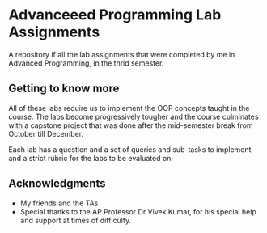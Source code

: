 # Advanceeed Programming Lab Assignments

A repository if all the lab assignments that were completed by me in Advanced Programming, in the thrid semester.

## Getting to know more

All of these labs require us to implement the OOP concepts taught in the course. The labs become progressively tougher and the course culminates with a capstone project that was done after the mid-semester break from October till December.

Each lab has a question and a set of queries and sub-tasks to implement and a strict rubric for the labs to be evaluated on:	

<!--

### Laboratory 1 

What things you need to install the software and how to install them

-->
## Acknowledgments

* My friends and the TAs
* Special thanks to the AP Professor Dr Vivek Kumar, for his special help and support at times of difficulty.




